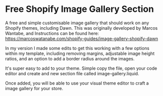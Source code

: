 # Free Shopify Image Gallery Section
A free and simple customisable image gallery that should work on any Shopify themes, including Dawn. This was originally developed by Marcos Wantabe, and Instructions can be found here: https://marcoswatanabe.com/shopify-guides/image-gallery-shopify-dawn

In my version I made some edits to get this working with a few options within my template, including removing margins, adjustable image height ratios, and an option to add a border radius around the images. 

It's super easy to add to your theme. Simple copy the file, open your code editor and create and new section file called image-gallery.liquid. 

Once added, you will be able to use your visual theme editor to craft a image gallery for your store. 
